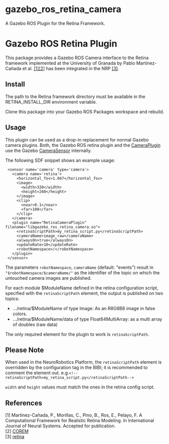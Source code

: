 # gazebo_ros_retina_camera
A Gazebo ROS Plugin for the Retina Framework.

# Gazebo ROS Retina Plugin

This package provides a Gazebo ROS Camera interface to the Retina framework implemented at the University of Granada
 by Pablo Martínez-Cañada et al. [[1]](#references)[[2]](#references) has been integrated in the NRP [[3]](#references).


## Install

The path to the Retina framework directory must be available in the RETINA_INSTALL_DIR environment variable.

Clone this package into your Gazebo ROS Packages workspace and rebuild.

## Usage

This plugin can be used as a drop-in replacement for normal Gazebo camera plugins.
Both, the Gazebo ROS retina plugin and the [CameraPlugin](https://bitbucket.org/osrf/gazebo/src/666bf30ad9a3c042955b55f79cf1a5416a70d83d/plugins/CameraPlugin.cc)
use the Gazebo [CameraSensor](https://bitbucket.org/osrf/gazebo/src/666bf30ad9a3c042955b55f79cf1a5416a70d83d/gazebo/sensors/CameraSensor.cc) internally.

The following SDF snippet shows an example usage:

     <sensor name='camera' type='camera'>
       <camera name='retina'>
         <horizontal_fov>1.047</horizontal_fov>
         <image>
           <width>320</width>
           <height>240</height>
         </image>
         <clip>
           <near>0.1</near>
           <far>100</far>
         </clip>
       </camera>
       <plugin name="RetinaCameraPlugin" filename="libgazebo_ros_retina_camera.so">
	     <retinaScriptPath>my_retina_script.py</retinaScriptPath>
         <cameraName>image_raw</cameraName>
         <alwaysOn>true</alwaysOn>
         <updateRate>10</updateRate>
         <robotNamespace>/</robotNamespace>
       </plugin>
     </sensor>
     
The parameters `robotNamespace`, `cameraName` (default: "events") result in `"$robotNamespace/$cameraName/"`
as the identifier of the topic on which the untouched camera images are published.

For each module $ModuleName defined in the retina configuration script, specified with the `retinaScriptPath` element,
the output is published on two topics:
- .../retina/$ModuleName of type Image: As an R8G8B8 image in false colors.
- .../retina/$ModuleName/data of type Float64MultiArray: as a multi array of doubles (raw data)

The only required element for the plugin to work is `retinaScriptPath`.

## Please Note

When used in the NeuroRobotics Platform, the `retinaScriptPath` element is overridden by the configuration tag in the BIBI;
it is recommended to comment the element out. e.g.`<!--retinaScriptPath>my_retina_script.py</retinaScriptPath-->`

`width` and `height` values must match the ones in the retina config script.

## References

[1] Martínez-Cañada, P., Morillas, C., Pino, B., Ros, E., Pelayo, F. A Computational Framework for Realistic Retina Modeling. In International Journal of Neural Systems. Accepted for publication.</br>
[2] [COREM](https://github.com/pablomc88/COREM)</br>
[3] [retina](https://bbpcode.epfl.ch/code/#/admin/projects/neurorobotics/retina)